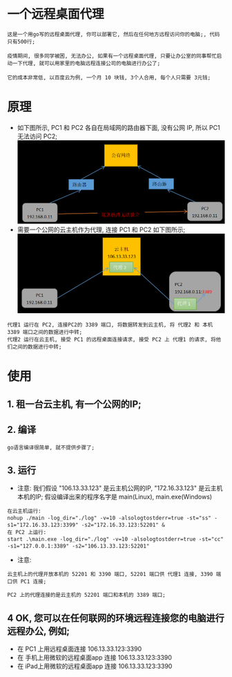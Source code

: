 # 一个远程桌面代理
```
这是一个用go写的远程桌面代理, 你可以部署它, 然后在任何地方远程访问你的电脑;, 代码只有500行;

疫情期间, 很多同学被困, 无法办公, 如果有一个远程桌面代理, 只要让办公室的同事帮忙启动一下代理, 就可以用家里的电脑远程连接公司的电脑进行办公了;

它的成本非常低, 以百度云为例, 一个月 10 块钱, 3个人合用, 每个人只需要 3元钱;
```

# 原理
* 如下图所示, PC1 和 PC2 各自在局域网的路由器下面, 没有公网 IP, 所以 PC1 无法访问 PC2;
![pic1](./1.png)
* 需要一个公网的云主机作为代理, 连接 PC1 和 PC2 如下图所示;
![pic1](./2.png)
```
代理1 运行在 PC2, 连接PC2的 3389 端口, 将数据转发到云主机, 将 代理2 和 本机3389 端口之间的数据进行中转;
代理2 运行在云主机, 接受 PC1 的远程桌面连接请求, 接受 PC2 上 代理1 的请求, 将他们之间的数据进行中转;
```

# 使用
## 1. 租一台云主机, 有一个公网的IP;
## 2. 编译
```
go语言编译很简单, 就不提供步骤了;
```
## 3. 运行
* 注意: 我们假设 "106.13.33.123" 是云主机公网的IP, "172.16.33.123" 是云主机本机的IP; 假设编译出来的程序名字是 main(Linux), main.exe(Windows)
```
在云主机运行:
nohup ./main -log_dir="./log" -v=10 -alsologtostderr=true -st="ss" -s1="172.16.33.123:3399" -s2="172.16.33.123:52201" &
在 PC2 上运行:
start .\main.exe -log_dir="./log" -v=10 -alsologtostderr=true -st="cc" -s1="127.0.0.1:3389" -s2="106.13.33.123:52201"
```
* 注意: 
```
云主机上的代理开放本机的 52201 和 3390 端口, 52201 端口供 代理1 连接, 3390 端口供 PC1 连接;
```
```
PC2 上的代理连接的是云主机的 52201 端口和本机的 3389 端口;
```
## 4 OK, 您可以在任何联网的环境远程连接您的电脑进行远程办公, 例如;
* 在 PC1 上用远程桌面连接 106.13.33.123:3390
* 在 手机上用微软的远程桌面app 连接 106.13.33.123:3390
* 在 iPad上用微软的远程桌面app 连接 106.13.33.123:3390


